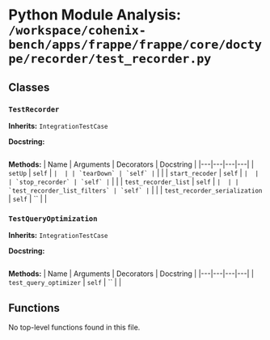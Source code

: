 # Python Module Analysis: `/workspace/cohenix-bench/apps/frappe/frappe/core/doctype/recorder/test_recorder.py`

## Classes

### `TestRecorder`
**Inherits:** `IntegrationTestCase`


**Docstring:**
```

```

**Methods:**
| Name | Arguments | Decorators | Docstring |
|---|---|---|---|
| `setUp` | `self` | `` |  |
| `tearDown` | `self` | `` |  |
| `start_recoder` | `self` | `` |  |
| `stop_recorder` | `self` | `` |  |
| `test_recorder_list` | `self` | `` |  |
| `test_recorder_list_filters` | `self` | `` |  |
| `test_recorder_serialization` | `self` | `` |  |


### `TestQueryOptimization`
**Inherits:** `IntegrationTestCase`


**Docstring:**
```

```

**Methods:**
| Name | Arguments | Decorators | Docstring |
|---|---|---|---|
| `test_query_optimizer` | `self` | `` |  |





## Functions

No top-level functions found in this file.
